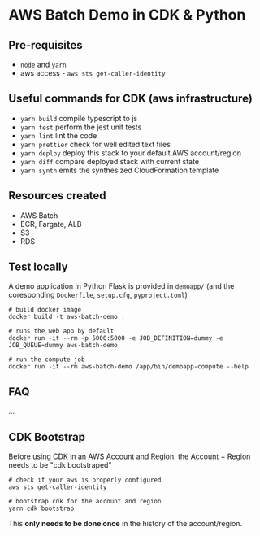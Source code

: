 # AWS Batch Demo in CDK & Python

## Pre-requisites

* `node` and `yarn`
* aws access - `aws sts get-caller-identity`

## Useful commands for CDK (aws infrastructure)

* `yarn build`     compile typescript to js
* `yarn test`      perform the jest unit tests
* `yarn lint`      lint the code
* `yarn prettier`  check for well edited text files
* `yarn deploy`    deploy this stack to your default AWS account/region
* `yarn diff`      compare deployed stack with current state
* `yarn synth`     emits the synthesized CloudFormation template

## Resources created

* AWS Batch
* ECR, Fargate, ALB
* S3
* RDS


## Test locally

A demo application in Python Flask is provided in `demoapp/` (and the coresponding `Dockerfile`, `setup.cfg`, `pyproject.toml`)

```
# build docker image
docker build -t aws-batch-demo .

# runs the web app by default
docker run -it --rm -p 5000:5000 -e JOB_DEFINITION=dummy -e JOB_QUEUE=dummy aws-batch-demo

# run the compute job
docker run -it --rm aws-batch-demo /app/bin/demoapp-compute --help
```

## FAQ

…


## CDK Bootstrap

Before using CDK in an AWS Account and Region, the Account + Region needs to be "cdk bootstraped"

```
# check if your aws is properly configured
aws sts get-caller-identity

# bootstrap cdk for the account and region
yarn cdk bootstrap
```

This **only needs to be done once** in the history of the account/region.
